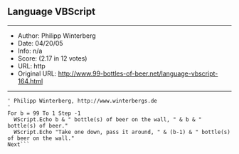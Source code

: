 
## Language VBScript ##
---
- Author: Philipp Winterberg
- Date: 04/20/05
- Info: n/a
- Score:  (2.17 in 12 votes)
- URL: http
- Original URL: http://www.99-bottles-of-beer.net/language-vbscript-164.html
---

```' *short* VBScript/WSH version of 99 Bottles of beer (Bottles.vbs)
' Philipp Winterberg, http://www.winterbergs.de
'
For b = 99 To 1 Step -1
  WScript.Echo b & " bottle(s) of beer on the wall, " & b & " bottle(s) of beer." 
  WScript.Echo "Take one down, pass it around, " & (b-1) & " bottle(s) of beer on the wall." 
Next```
